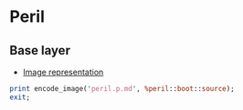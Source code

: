 # Peril
## Base layer
- [Image representation](image.p.md)

```pl
print encode_image('peril.p.md', %peril::boot::source);
exit;
```
